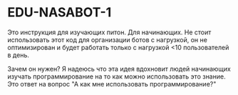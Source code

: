 # EDU-NASABOT-1

<p>Это инструкция для изучающих питон. Для начинающих. Не стоит использовать этот код для организации ботов с нагрузкой, он не оптимизирован и будет работать только с нагрузкой <10 пользователей в день.</p>

<p>Зачем он нужен? Я надеюсь что эта идея вдохновит людей начинающих изучать программирование на то как можно использовать это знание. Это ответ на вопрос "А как мне использовать программирование?"</p>
